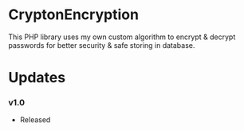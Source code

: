 # CryptonEncryption
This PHP library uses my own custom algorithm to encrypt &amp; decrypt passwords for better security &amp; safe storing in database.

# Updates
### v1.0
- Released
